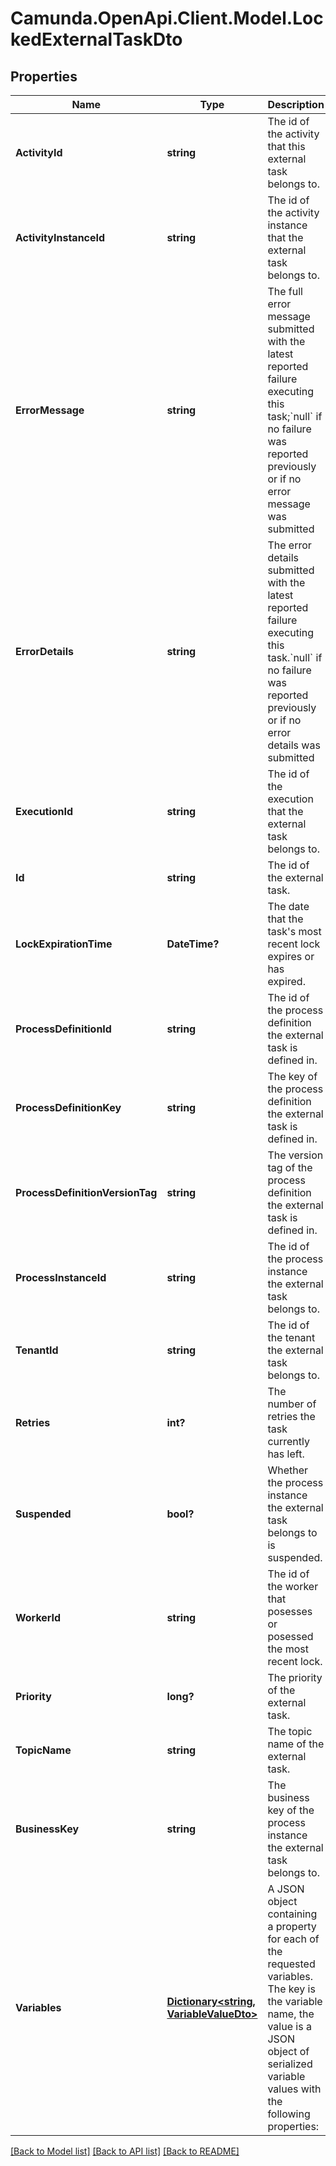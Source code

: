 # Camunda.OpenApi.Client.Model.LockedExternalTaskDto

## Properties

Name | Type | Description | Notes
------------ | ------------- | ------------- | -------------
**ActivityId** | **string** | The id of the activity that this external task belongs to. | [optional] 
**ActivityInstanceId** | **string** | The id of the activity instance that the external task belongs to. | [optional] 
**ErrorMessage** | **string** | The full error message submitted with the latest reported failure executing this task;&#x60;null&#x60; if no failure was reported previously or if no error message was submitted | [optional] 
**ErrorDetails** | **string** | The error details submitted with the latest reported failure executing this task.&#x60;null&#x60; if no failure was reported previously or if no error details was submitted | [optional] 
**ExecutionId** | **string** | The id of the execution that the external task belongs to. | [optional] 
**Id** | **string** | The id of the external task. | [optional] 
**LockExpirationTime** | **DateTime?** | The date that the task&#39;s most recent lock expires or has expired. | [optional] 
**ProcessDefinitionId** | **string** | The id of the process definition the external task is defined in. | [optional] 
**ProcessDefinitionKey** | **string** | The key of the process definition the external task is defined in. | [optional] 
**ProcessDefinitionVersionTag** | **string** | The version tag of the process definition the external task is defined in. | [optional] 
**ProcessInstanceId** | **string** | The id of the process instance the external task belongs to. | [optional] 
**TenantId** | **string** | The id of the tenant the external task belongs to. | [optional] 
**Retries** | **int?** | The number of retries the task currently has left. | [optional] 
**Suspended** | **bool?** | Whether the process instance the external task belongs to is suspended. | [optional] 
**WorkerId** | **string** | The id of the worker that posesses or posessed the most recent lock. | [optional] 
**Priority** | **long?** | The priority of the external task. | [optional] 
**TopicName** | **string** | The topic name of the external task. | [optional] 
**BusinessKey** | **string** | The business key of the process instance the external task belongs to. | [optional] 
**Variables** | [**Dictionary&lt;string, VariableValueDto&gt;**](VariableValueDto.md) | A JSON object containing a property for each of the requested variables. The key is the variable name, the value is a JSON object of serialized variable values with the following properties: | [optional] 

[[Back to Model list]](../README.md#documentation-for-models) [[Back to API list]](../README.md#documentation-for-api-endpoints) [[Back to README]](../README.md)

